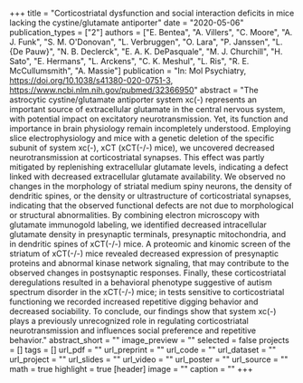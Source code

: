 +++
title = "Corticostriatal dysfunction and social interaction deficits in mice lacking the cystine/glutamate antiporter"
date = "2020-05-06"
publication_types = ["2"]
authors = ["E. Bentea", "A. Villers", "C. Moore", "A. J. Funk", "S. M. O'Donovan", "L. Verbruggen", "O. Lara", "P. Janssen", "L. {De Pauw}", "N. B. Declerck", "E. A. K. DePasquale", "M. J. Churchill", "H. Sato", "E. Hermans", "L. Arckens", "C. K. Meshul", "L. Ris", "R. E. McCullumsmith", "A. Massie"]
publication = "In: Mol Psychiatry, https://doi.org/10.1038/s41380-020-0751-3, https://www.ncbi.nlm.nih.gov/pubmed/32366950"
abstract = "The astrocytic cystine/glutamate antiporter system xc(-) represents an important source of extracellular glutamate in the central nervous system, with potential impact on excitatory neurotransmission. Yet, its function and importance in brain physiology remain incompletely understood. Employing slice electrophysiology and mice with a genetic deletion of the specific subunit of system xc(-), xCT (xCT(-/-) mice), we uncovered decreased neurotransmission at corticostriatal synapses. This effect was partly mitigated by replenishing extracellular glutamate levels, indicating a defect linked with decreased extracellular glutamate availability. We observed no changes in the morphology of striatal medium spiny neurons, the density of dendritic spines, or the density or ultrastructure of corticostriatal synapses, indicating that the observed functional defects are not due to morphological or structural abnormalities. By combining electron microscopy with glutamate immunogold labeling, we identified decreased intracellular glutamate density in presynaptic terminals, presynaptic mitochondria, and in dendritic spines of xCT(-/-) mice. A proteomic and kinomic screen of the striatum of xCT(-/-) mice revealed decreased expression of presynaptic proteins and abnormal kinase network signaling, that may contribute to the observed changes in postsynaptic responses. Finally, these corticostriatal deregulations resulted in a behavioral phenotype suggestive of autism spectrum disorder in the xCT(-/-) mice; in tests sensitive to corticostriatal functioning we recorded increased repetitive digging behavior and decreased sociability. To conclude, our findings show that system xc(-) plays a previously unrecognized role in regulating corticostriatal neurotransmission and influences social preference and repetitive behavior."
abstract_short = ""
image_preview = ""
selected = false
projects = []
tags = []
url_pdf = ""
url_preprint = ""
url_code = ""
url_dataset = ""
url_project = ""
url_slides = ""
url_video = ""
url_poster = ""
url_source = ""
math = true
highlight = true
[header]
image = ""
caption = ""
+++
